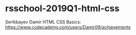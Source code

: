 # rsschool-2019Q1-html-css
Serikbayev Damir
HTML CSS Basics:
https://www.codecademy.com/users/Damir09/achievements
